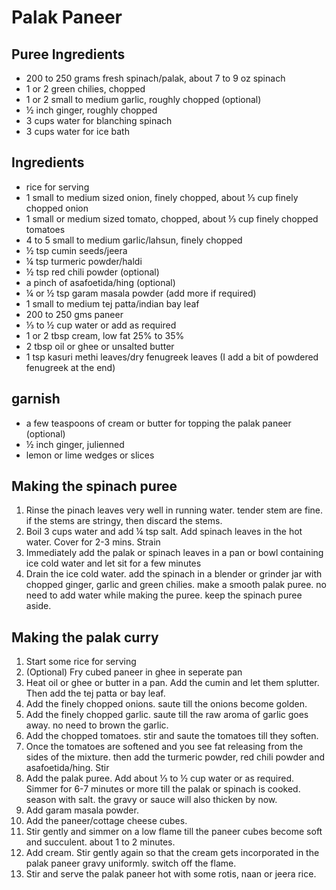 Palak Paneer
==========

Puree Ingredients
----------
* 200 to 250 grams fresh spinach/palak, about 7 to 9 oz spinach
* 1 or 2 green chilies, chopped
* 1 or 2 small to medium garlic, roughly chopped (optional)
* ½ inch ginger, roughly chopped
* 3 cups water for blanching spinach
* 3 cups water for ice bath

Ingredients
----------
* rice for serving
* 1 small to medium sized onion, finely chopped, about ⅓ cup finely chopped onion
* 1 small or medium sized tomato, chopped, about ⅓ cup finely chopped tomatoes
* 4 to 5 small to medium garlic/lahsun, finely chopped
* ½ tsp cumin seeds/jeera
* ¼ tsp turmeric powder/haldi
* ½ tsp red chili powder (optional)
* a pinch of asafoetida/hing (optional)
* ¼ or ½ tsp garam masala powder (add more if required)
* 1 small to medium tej patta/indian bay leaf
* 200 to 250 gms paneer 
* ⅓ to ½ cup water or add as required
* 1 or 2 tbsp cream, low fat 25% to 35%
* 2 tbsp oil or ghee or unsalted butter
* 1 tsp kasuri methi leaves/dry fenugreek leaves (I add a bit of powdered fenugreek at the end)

garnish
---------
* a few teaspoons of cream or butter for topping the palak paneer (optional)
* ½ inch ginger, julienned
* lemon or lime wedges or slices

Making the spinach puree
---------
1. Rinse the pinach leaves very well in running water. tender stem are fine. if the stems are stringy, then discard the stems.
1. Boil 3 cups water and add ¼ tsp salt. Add spinach leaves in the hot water. Cover for 2-3 mins. Strain
1. Immediately add the palak or spinach leaves in a pan or bowl containing ice cold water and let sit for a few minutes
1. Drain the ice cold water. add the spinach in a blender or grinder jar with chopped ginger, garlic and green chilies. make a smooth palak puree. no need to add water while making the puree. keep the spinach puree aside.

Making the palak curry
---------
1. Start some rice for serving
1. (Optional) Fry cubed paneer in ghee in seperate pan
1. Heat oil or ghee or butter in a pan. Add the cumin and let them splutter. Then add the tej patta or bay leaf. 
1. Add the finely chopped onions. saute till the onions become golden.
1. Add the finely chopped garlic. saute till the raw aroma of garlic goes away. no need to brown the garlic.
1. Add the chopped tomatoes. stir and saute the tomatoes till they soften. 
1. Once the tomatoes are softened and you see fat releasing from the sides of the mixture. then add the turmeric powder, red chili powder and asafoetida/hing. Stir
1. Add the palak puree. Add about ⅓ to ½ cup water or as required. Simmer for 6-7 minutes or more till the palak or spinach is cooked. season with salt. the gravy or sauce will also thicken by now.
1. Add garam masala powder.
1. Add the paneer/cottage cheese cubes.
1. Stir gently and simmer on a low flame till the paneer cubes become soft and succulent. about 1 to 2 minutes.
1. Add cream. Stir gently again so that the cream gets incorporated in the palak paneer gravy uniformly. switch off the flame.
1. Stir and serve the palak paneer hot with some rotis, naan or jeera rice. 
